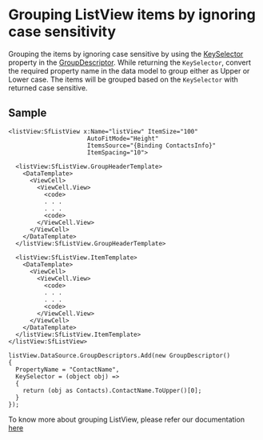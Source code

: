 # Grouping ListView items by ignoring case sensitivity

Grouping the items by ignoring case sensitive by using the [KeySelector](https://help.syncfusion.com/cr/cref_files/xamarin/Syncfusion.DataSource.Portable~Syncfusion.DataSource.GroupDescriptor~KeySelector.html) property in the [GroupDescriptor](https://help.syncfusion.com/cr/cref_files/xamarin/Syncfusion.DataSource.Portable~Syncfusion.DataSource.GroupDescriptor.html). While returning the `KeySelector`, convert the required property name in the data model to group either as Upper or Lower case. The items will be grouped based on the `KeySelector` with returned case sensitive.

## Sample

```xaml
<listView:SfListView x:Name="listView" ItemSize="100"
                      AutoFitMode="Height"
                      ItemsSource="{Binding ContactsInfo}" 
                      ItemSpacing="10">

  <listView:SfListView.GroupHeaderTemplate>
    <DataTemplate>
      <ViewCell>
        <ViewCell.View>
          <code>
          . . .
          . . .
          <code>
        </ViewCell.View>
      </ViewCell>
    </DataTemplate>
  </listView:SfListView.GroupHeaderTemplate>
  
  <listView:SfListView.ItemTemplate>
    <DataTemplate>
      <ViewCell>
        <ViewCell.View>
          <code>
          . . .
          . . .
          <code>
        </ViewCell.View>
      </ViewCell>
    </DataTemplate>
  </listView:SfListView.ItemTemplate>
</listView:SfListView>
```

```
listView.DataSource.GroupDescriptors.Add(new GroupDescriptor() 
{ 
  PropertyName = "ContactName", 
  KeySelector = (object obj) => 
  { 
    return (obj as Contacts).ContactName.ToUpper()[0];
  } 
});

```

To know more about grouping ListView, please refer our documentation [here](https://help.syncfusion.com/xamarin/sflistview/grouping)